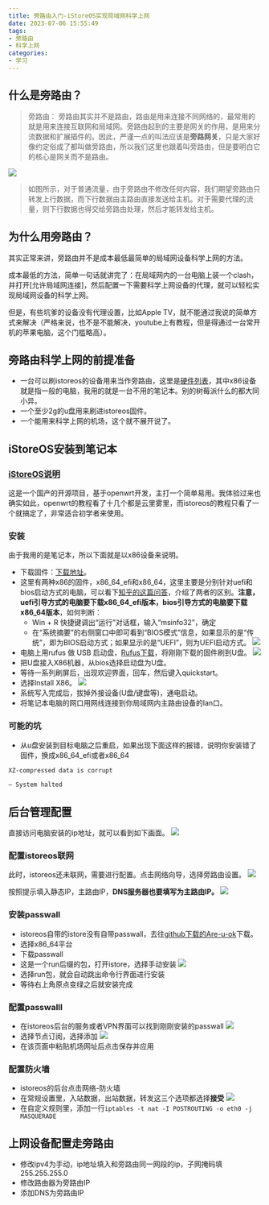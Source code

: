 ```yaml
---
title: 旁路由入门-iStoreOS实现局域网科学上网
date: 2023-07-06 15:55:49
tags:
- 旁路由
- 科学上网
categories: 
- 学习
---
```


## 什么是旁路由？

> 旁路由： 旁路由其实并不是路由，路由是用来连接不同网络的，最常用的就是用来连接互联网和局域网。旁路由起到的主要是网关的作用，是用来分流数据和扩展插件的。因此，严谨一点的叫法应该是**旁路网关**，只是大家好像约定俗成了都叫做旁路由，所以我们这里也跟着叫旁路由，但是要明白它的核心是网关而不是路由。

![](bridge1.png)

> 如图所示，对于普通流量，由于旁路由不修改任何内容，我们期望旁路由只转发上行数据，而下行数据由主路由直接发送给主机。对于需要代理的流量，则下行数据也得交给旁路由处理，然后才能转发给主机。

<!-- more -->
## 为什么用旁路由？

其实正常来讲，旁路由并不是成本最低最简单的局域网设备科学上网的方法。

成本最低的方法，简单一句话就讲完了：在局域网内的一台电脑上装一个clash，并打开[允许局域网连接]，然后配置一下需要科学上网设备的代理，就可以轻松实现局域网设备的科学上网。

但是，有些坑爹的设备没有代理设置，比如Apple TV，就不能通过我说的简单方式来解决（严格来说，也不是不能解决，youtube上有教程，但是得通过一台常开机的苹果电脑，这个门槛略高）。

## 旁路由科学上网的前提准备

- 一台可以刷istoreos的设备用来当作旁路由，这里是[硬件列表](https://doc.linkease.com/zh/guide/istoreos/storeos_hardware.html#%E6%94%AF%E6%8C%81%E7%A1%AC%E4%BB%B6)，其中x86设备就是指一般的电脑，我用的就是一台不用的笔记本。别的树莓派什么的都大同小异。
- 一个至少2g的u盘用来刷进istoreos固件。
- 一个能用来科学上网的机场，这个就不展开说了。

## iStoreOS安装到笔记本

### [iStoreOS说明](https://www.istoreos.com/)

这是一个国产的开源项目，基于openwrt开发，主打一个简单易用。我体验过来也确实如此，openwrt的教程看了十几个都是云里雾里，而istoreos的教程只看了一个就搞定了，非常适合初学者来使用。

### 安装

由于我用的是笔记本，所以下面就是以x86设备来说明。

- 下载固件：[下载地址](https://fw.koolcenter.com/iStoreOS/)。
- 这里有两种x86的固件，x86_64_efi和x86_64，这里主要是分别针对uefi和bios启动方式的电脑，可以看下[知乎的这篇问答](https://www.zhihu.com/question/21672895)，介绍了两者的区别。**注意，uefi引导方式的电脑要下载x86_64_efi版本，bios引导方式的电脑要下载x86_64版本**，如何判断：
  - Win + R 快捷键调出“运行”对话框，输入“msinfo32”，确定
  - 在“系统摘要”的右侧窗口中即可看到“BIOS模式”信息，如果显示的是“传统”，即为BIOS启动方式；如果显示的是“UEFI”，则为UEFI启动方式。
![](bridge2.png)
- 电脑上用rufus 做 USB 启动盘，[Rufus下载](https://rufus.ie/zh/)，将刚刚下载的固件刷到U盘。
![](bridge3.png)
- 把U盘接入X86机器，从bios选择启动盘为U盘。
- 等待一系列刷屏后，出现欢迎界面，回车，然后键入quickstart。
- 选择Install X86。
![](bridge4.png)
- 系统写入完成后，拔掉外接设备(U盘/键盘等)，通电启动。
- 将笔记本电脑的网口用网线连接到你局域网内主路由设备的lan口。

### 可能的坑

- 从u盘安装到目标电脑之后重启，如果出现下面这样的报错，说明你安装错了固件，换成x86_64_efi或者x86_64
```sh
XZ-compressed data is corrupt

– System halted
```

## 后台管理配置

直接访问电脑安装的ip地址，就可以看到如下画面。
![](bridge5.png)

### 配置istoreos联网

此时，istoreos还未联网，需要进行配置。点击网络向导，选择旁路由设置。
![](bridge6.png)

按照提示填入静态IP，主路由IP，**DNS服务器也要填写为主路由IP。**
![](bridge7.png)

### 安装passwall

- istoreos自带的istore没有自带passwall，去往[github下载的Are-u-ok](https://github.com/AUK9527/Are-u-ok)下载。
- 选择x86_64平台
- 下载passwall
- 这是一个run后缀的包，打开istore，选择手动安装
![](bridge8.png)
- 选择run包，就会自动跳出命令行界面进行安装
- 等待右上角原点变绿之后就安装完成

### 配置passwalll

- 在istoreos后台的服务或者VPN界面可以找到刚刚安装的passwall
![](bridge9.png)
- 选择节点订阅，选择添加
![](bridge10.png)
- 在该页面中粘贴机场网址后点击保存并应用

### 配置防火墙

- istoreos的后台点击网络-防火墙
- 在常规设置里，入站数据，出站数据，转发这三个选项都选择**接受**
![](bridge11.png)
- 在自定义规则里，添加一行`iptables -t nat -I POSTROUTING -o eth0 -j MASQUERADE`

## 上网设备配置走旁路由

- 修改ipv4为手动，ip地址填入和旁路由同一网段的ip，子网掩码填255.255.255.0
- 修改路由器为旁路由IP
- 添加DNS为旁路由IP

